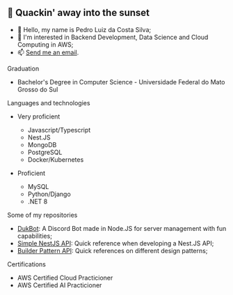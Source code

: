 ## 🦆 Quackin' away into the sunset

- 👋 Hello, my name is Pedro Luiz da Costa Silva;
- 👀 I'm interested in Backend Development, Data Science and Cloud Computing in AWS;
- 📫 [Send me an email](mailto:pedroldacs@gmail.com).

Graduation
* Bachelor's Degree in Computer Science - Universidade Federal do Mato Grosso do Sul

Languages and technologies
* Very proficient
  * Javascript/Typescript
  * Nest.JS
  * MongoDB
  * PostgreSQL
  * Docker/Kubernetes
 
* Proficient
  * MySQL
  * Python/Django
  * .NET 8 

Some of my repositories
* [DukBot](https://github.com/pedro-duk/duk-bot): A Discord Bot made in Node.JS for server management with fun capabilities;
* [Simple NestJS API](https://github.com/pedro-duk/simple-nestjs-api): Quick reference when developing a Nest.JS API;
* [Builder Pattern API](https://github.com/pedro-duk/builder-pattern-api): Quick references on different design patterns;

Certifications
* AWS Certified Cloud Practicioner
* AWS Certified AI Practicioner
